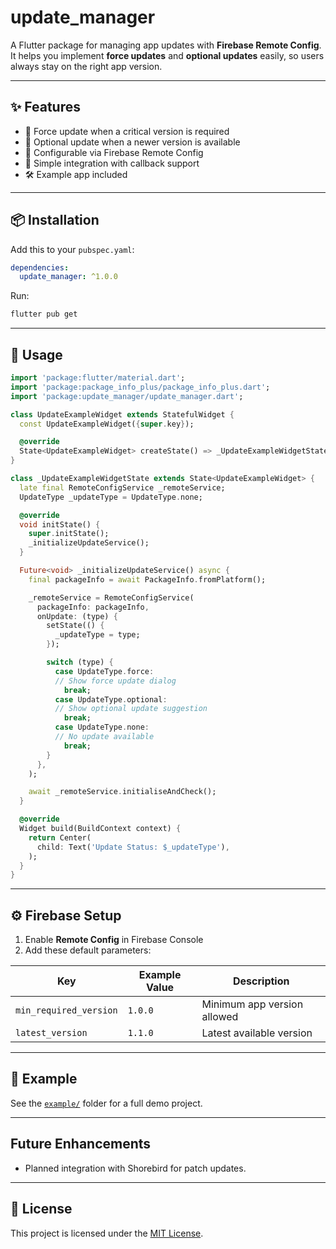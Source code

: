 # update_manager

A Flutter package for managing app updates with **Firebase Remote Config**.  
It helps you implement **force updates** and **optional updates** easily, so users always stay on the right app version.

---

## ✨ Features
- 🚀 Force update when a critical version is required
- 📢 Optional update when a newer version is available
- 🔧 Configurable via Firebase Remote Config
- 🎯 Simple integration with callback support
- 🛠️ Example app included

---

## 📦 Installation

Add this to your `pubspec.yaml`:

```yaml
dependencies:
  update_manager: ^1.0.0
```

Run:
```sh
flutter pub get
```

---

## 🚀 Usage

```dart
import 'package:flutter/material.dart';
import 'package:package_info_plus/package_info_plus.dart';
import 'package:update_manager/update_manager.dart';

class UpdateExampleWidget extends StatefulWidget {
  const UpdateExampleWidget({super.key});

  @override
  State<UpdateExampleWidget> createState() => _UpdateExampleWidgetState();
}

class _UpdateExampleWidgetState extends State<UpdateExampleWidget> {
  late final RemoteConfigService _remoteService;
  UpdateType _updateType = UpdateType.none;

  @override
  void initState() {
    super.initState();
    _initializeUpdateService();
  }

  Future<void> _initializeUpdateService() async {
    final packageInfo = await PackageInfo.fromPlatform();

    _remoteService = RemoteConfigService(
      packageInfo: packageInfo,
      onUpdate: (type) {
        setState(() {
          _updateType = type;
        });

        switch (type) {
          case UpdateType.force:
          // Show force update dialog
            break;
          case UpdateType.optional:
          // Show optional update suggestion
            break;
          case UpdateType.none:
          // No update available
            break;
        }
      },
    );

    await _remoteService.initialiseAndCheck();
  }

  @override
  Widget build(BuildContext context) {
    return Center(
      child: Text('Update Status: $_updateType'),
    );
  }
}

```


---

## ⚙️ Firebase Setup

1. Enable **Remote Config** in Firebase Console
2. Add these default parameters:

| Key                    | Example Value | Description                     |
|------------------------|---------------|---------------------------------|
| `min_required_version` | `1.0.0`       | Minimum app version allowed     |
| `latest_version`       | `1.1.0`       | Latest available version        |


---

## 📱 Example

See the [`example/`](example) folder for a full demo project.

---

## Future Enhancements

- Planned integration with Shorebird for patch updates.

---


## 📄 License
This project is licensed under the [MIT License](LICENSE).
